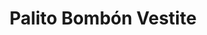 ---
title: "Palito Bombón Vestite"
url: /ciudad-autonoma-de-buenos-aires/palito-bombon-vestite/
shop: ropa
---
